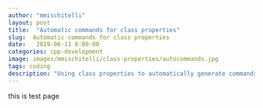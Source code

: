 ```yaml
---
author: "mmischitelli"
layout: post
title:  "Automatic commands for class properties"
slug:  Automatic commands for class properties
date:   2019-06-11 8:00:00
categories: cpp-development
image: images/mmischitelli/class-properties/autocommands.jpg
tags: coding
description: "Using class properties to automatically generate commands"
---
```


this is test page
